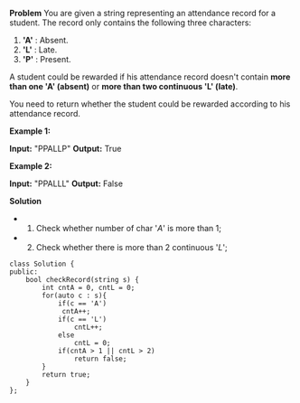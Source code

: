 **Problem**
You are given a string representing an attendance record for a student. The record only contains the following three characters:

1.  **'A'**  : Absent.
2.  **'L'**  : Late.
3.  **'P'**  : Present.

A student could be rewarded if his attendance record doesn't contain  **more than one 'A' (absent)**  or  **more than two continuous 'L' (late)**.

You need to return whether the student could be rewarded according to his attendance record.

**Example 1:**  

**Input:** "PPALLP"
**Output:** True

**Example 2:**  

**Input:** "PPALLL"
**Output:** False

**Solution**
- 1. Check whether number of char '$A$' is more than 1;
- 2. Check whether there is more than 2 continuous '$L$';
```
class Solution {
public:
    bool checkRecord(string s) {
        int cntA = 0, cntL = 0;
        for(auto c : s){
            if(c == 'A')
             cntA++;
            if(c == 'L')
                cntL++;
            else
                cntL = 0;
            if(cntA > 1 || cntL > 2)
                return false;
        }
        return true;
    }
};
```


<!--stackedit_data:
eyJoaXN0b3J5IjpbLTk1NzU3NjA4OSwtMTczOTI4Nzk3Ml19
-->